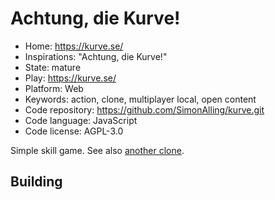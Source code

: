 # Achtung, die Kurve!

- Home: https://kurve.se/
- Inspirations: "Achtung, die Kurve!"
- State: mature
- Play: https://kurve.se/
- Platform: Web
- Keywords: action, clone, multiplayer local, open content
- Code repository: https://github.com/SimonAlling/kurve.git
- Code language: JavaScript
- Code license: AGPL-3.0

Simple skill game.
See also [another clone](https://achtungkurve.com/).

## Building
